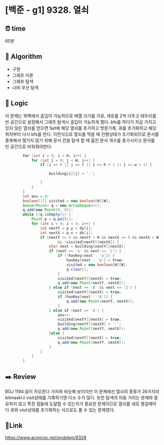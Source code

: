 # [백준 - g1] 9328. 열쇠

## ⏰ **time**

60분

## :pushpin: **Algorithm**

- 구현
- 그래프 이론
- 그래프 탐색
- 너비 우선 탐색

## :round_pushpin: **Logic**

이 문제는 외벽에서 출입이 가능하므로 배열 크기를 가로, 세로를 2씩 더주고 태두리를 빈 공간으로 설정해서 그래프 탐색시 출입이 가능하게 했다. bfs를 하다가 지금 가지고 있지 않은 열쇠를 얻으면 Set에 해당 열쇠를 추가하고 방문기록, 큐를 초기화하고 해당 위치부터 다시 bfs를 한다. 이런식으로 열쇠를 먹을 때 진행상태가 초기화되므로 문서를 중복해서 챙기지 않기 위해 문서 칸을 탐색 할 때 훔친 문서 개수를 증가시키고 문서를 빈 공간으로 비워줘야한다.

```java
        for (int i = 0; i < H; i++) {
            for (int j = 0; j < W; j++) {
                if (i == 0 || j == 0 || i == h + 1 || j == w + 1) {

                    building[i][j] = '.';

                }
            }
        }
        int ans = 0;
        boolean[][] visited = new boolean[H][W];
        Queue<Point> q = new ArrayDeque<>();
        q.add(new Point(0, 0));
        while (!q.isEmpty()) {
            Point p = q.poll();
            for (int i = 0; i < 4; i++) {
                int nextY = p.y + dy[i];
                int nextX = p.x + dx[i];
                if (nextY >= 0 && nextY < H && nextX >= 0 && nextX < W && building[nextY][nextX] != '*'
                        && !visited[nextY][nextX]) {
                    char next = building[nextY][nextX];
                    if (next >= 'a' && next <= 'z') {
                        if (!hasKey[next - 'a']) {
                            hasKey[next - 'a'] = true;
                            visited = new boolean[H][W];
                            q.clear();
                        }
                        visited[nextY][nextX] = true;
                        q.add(new Point(nextY, nextX));
                    } else if (next >= 'A' && next <= 'Z') {
                        visited[nextY][nextX] = true;
                        if (hasKey[next - 'A']) {
                            q.add(new Point(nextY, nextX));
                        }
                    } else if (next == '$') {
                        ans++;
                        visited[nextY][nextX] = true;
                        building[nextY][nextX] = '.';
                        q.add(new Point(nextY, nextX));
                    }else {
                        visited[nextY][nextX] = true;
                        q.add(new Point(nextY, nextX));
                    }
                }
            }
        }
```

## :black_nib: **Review**

BOJ 1194.달이 차오른다 가자와 비슷해 보이지만 이 문제에선 열쇠의 종류가 26가지라 bitmask나 visit상태를 기록하기엔 다소 수가 많다. 또한 탐색의 이동 거리는 문제와 중요하지 않고 특정 점들에 도달할 수 있는지가 중요한 문제이므로 열쇠를 새로 챙길때마다 큐와 visit상태를 초기화하는 식으로도 풀 수 있는 문제였다.

## 📡**Link**

https://www.acmicpc.net/problem/9328
